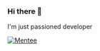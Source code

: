### Hi there 👋

<!--
**alibyilmaz/alibyilmaz** is a ✨ _special_ ✨ repository because its `README.md` (this file) appears on your GitHub profile.
-->
I'm just passioned developer

[![Mentee](https://img.shields.io/badge/Find%20Mentor-I'm%20a%20mentee-blueviolet)](https://findmentor.network/peer/cagatay-cali)
